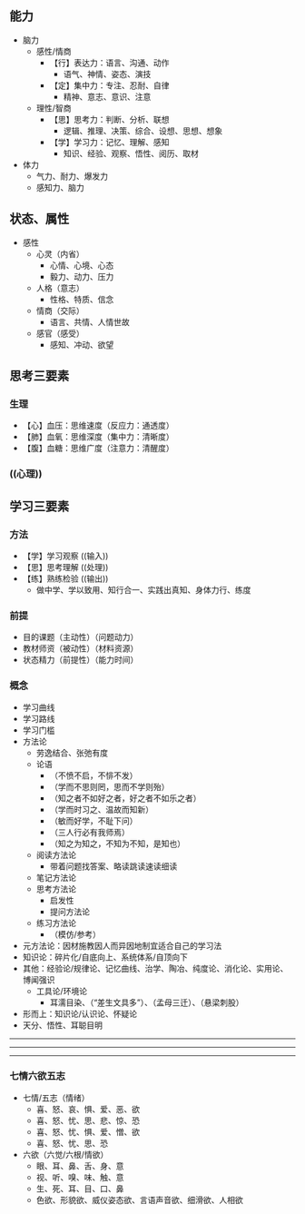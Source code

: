 ## 能力
- 脑力
  - 感性/情商
    - 【行】表达力：语言、沟通、动作
      - 语气、神情、姿态、演技
    - 【定】集中力：专注、忍耐、自律
      - 精神、意志、意识、注意
  - 理性/智商
    - 【思】思考力：判断、分析、联想
      - 逻辑、推理、决策、综合、设想、思想、想象
    - 【学】学习力：记忆、理解、感知
      - 知识、经验、观察、悟性、阅历、取材
- 体力
  - 气力、耐力、爆发力
  - 感知力、脑力

## 状态、属性
- 感性
  - 心灵（内省）
    - 心情、心境、心态
    - 毅力、动力、压力
  - 人格（意志）
    - 性格、特质、信念
  - 情商（交际）
    - 语言、共情、人情世故
  - 感官（感受）
    - 感知、冲动、欲望

## 思考三要素
### 生理
- 【心】血压：思维速度（反应力：通透度）
- 【肺】血氧：思维深度（集中力：清晰度）
- 【腹】血糖：思维广度（注意力：清醒度）
### ((心理))

## 学习三要素
### 方法
- 【学】学习观察 ((输入))
- 【思】思考理解 ((处理))
- 【练】熟练检验 ((输出))
  - 做中学、学以致用、知行合一、实践出真知、身体力行、练度
### 前提
- 目的课题（主动性）（问题动力）
- 教材师资（被动性）（材料资源）
- 状态精力（前提性）（能力时间）
### 概念
- 学习曲线
- 学习路线
- 学习门槛
- 方法论
  - 劳逸结合、张弛有度
  - 论语
    - （不愤不启，不悱不发）
    - （学而不思则罔，思而不学则殆）
    - （知之者不如好之者，好之者不如乐之者）
    - （学而时习之、温故而知新）
    - （敏而好学，不耻下问）
    - （三人行必有我师焉）
    - （知之为知之，不知为不知，是知也）
  - 阅读方法论
    - 带着问题找答案、略读跳读速读细读
  - 笔记方法论
  - 思考方法论
    - 启发性
    - 提问方法论
  - 练习方法论
    - （模仿/参考）
- 元方法论：因材施教因人而异因地制宜适合自己的学习法
- 知识论：碎片化/自底向上、系统体系/自顶向下
- 其他：经验论/规律论、记忆曲线、治学、陶冶、纯度论、消化论、实用论、博闻强识
  - 工具论/环境论
    - 耳濡目染、（“差生文具多”）、（孟母三迁）、（悬梁刺股）
- 形而上：知识论/认识论、怀疑论
- 天分、悟性、耳聪目明



---
---
---
### 七情六欲五志
- 七情/五志（情绪）
  - 喜、怒、哀、惧、爱、恶、欲
  - 喜、怒、忧、思、悲、惊、恐
  - 喜、怒、忧、惧、爱、憎、欲
  - 喜、怒、忧、思、恐
- 六欲（六觉/六根/情欲）
  - 眼、耳、鼻、舌、身、意
  - 视、听、嗅、味、触、意
  - 生、死、耳、目、口、鼻
  - 色欲、形貌欲、威仪姿态欲、言语声音欲、细滑欲、人相欲

###
[学习假说]:费曼学习法、学习金字塔、心流、内化、批判性思考
